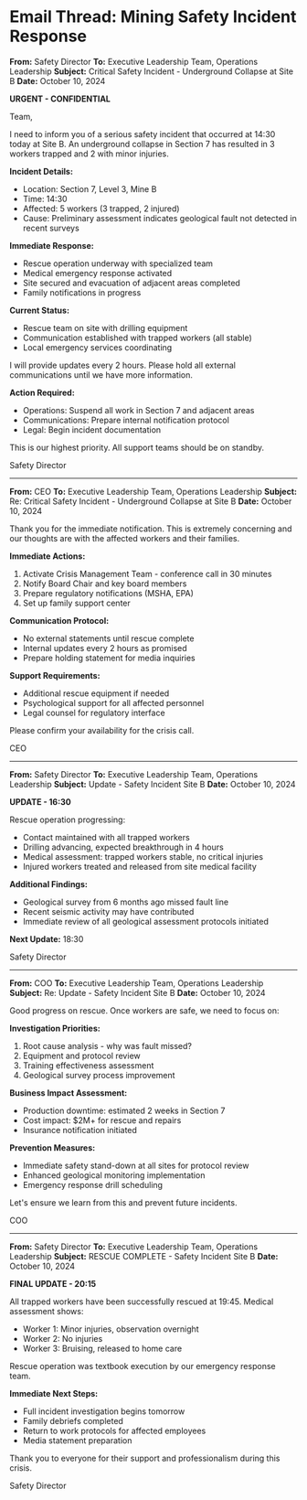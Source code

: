 # Email Thread: Mining Safety Incident Response

**From:** Safety Director
**To:** Executive Leadership Team, Operations Leadership
**Subject:** Critical Safety Incident - Underground Collapse at Site B
**Date:** October 10, 2024

**URGENT - CONFIDENTIAL**

Team,

I need to inform you of a serious safety incident that occurred at 14:30 today at Site B. An underground collapse in Section 7 has resulted in 3 workers trapped and 2 with minor injuries.

**Incident Details:**
- Location: Section 7, Level 3, Mine B
- Time: 14:30
- Affected: 5 workers (3 trapped, 2 injured)
- Cause: Preliminary assessment indicates geological fault not detected in recent surveys

**Immediate Response:**
- Rescue operation underway with specialized team
- Medical emergency response activated
- Site secured and evacuation of adjacent areas completed
- Family notifications in progress

**Current Status:**
- Rescue team on site with drilling equipment
- Communication established with trapped workers (all stable)
- Local emergency services coordinating

I will provide updates every 2 hours. Please hold all external communications until we have more information.

**Action Required:**
- Operations: Suspend all work in Section 7 and adjacent areas
- Communications: Prepare internal notification protocol
- Legal: Begin incident documentation

This is our highest priority. All support teams should be on standby.

Safety Director

---

**From:** CEO
**To:** Executive Leadership Team, Operations Leadership
**Subject:** Re: Critical Safety Incident - Underground Collapse at Site B
**Date:** October 10, 2024

Thank you for the immediate notification. This is extremely concerning and our thoughts are with the affected workers and their families.

**Immediate Actions:**
1. Activate Crisis Management Team - conference call in 30 minutes
2. Notify Board Chair and key board members
3. Prepare regulatory notifications (MSHA, EPA)
4. Set up family support center

**Communication Protocol:**
- No external statements until rescue complete
- Internal updates every 2 hours as promised
- Prepare holding statement for media inquiries

**Support Requirements:**
- Additional rescue equipment if needed
- Psychological support for all affected personnel
- Legal counsel for regulatory interface

Please confirm your availability for the crisis call.

CEO

---

**From:** Safety Director
**To:** Executive Leadership Team, Operations Leadership
**Subject:** Update - Safety Incident Site B
**Date:** October 10, 2024

**UPDATE - 16:30**

Rescue operation progressing:
- Contact maintained with all trapped workers
- Drilling advancing, expected breakthrough in 4 hours
- Medical assessment: trapped workers stable, no critical injuries
- Injured workers treated and released from site medical facility

**Additional Findings:**
- Geological survey from 6 months ago missed fault line
- Recent seismic activity may have contributed
- Immediate review of all geological assessment protocols initiated

**Next Update:** 18:30

Safety Director

---

**From:** COO
**To:** Executive Leadership Team, Operations Leadership
**Subject:** Re: Update - Safety Incident Site B
**Date:** October 10, 2024

Good progress on rescue. Once workers are safe, we need to focus on:

**Investigation Priorities:**
1. Root cause analysis - why was fault missed?
2. Equipment and protocol review
3. Training effectiveness assessment
4. Geological survey process improvement

**Business Impact Assessment:**
- Production downtime: estimated 2 weeks in Section 7
- Cost impact: $2M+ for rescue and repairs
- Insurance notification initiated

**Prevention Measures:**
- Immediate safety stand-down at all sites for protocol review
- Enhanced geological monitoring implementation
- Emergency response drill scheduling

Let's ensure we learn from this and prevent future incidents.

COO

---

**From:** Safety Director
**To:** Executive Leadership Team, Operations Leadership
**Subject:** RESCUE COMPLETE - Safety Incident Site B
**Date:** October 10, 2024

**FINAL UPDATE - 20:15**

All trapped workers have been successfully rescued at 19:45. Medical assessment shows:
- Worker 1: Minor injuries, observation overnight
- Worker 2: No injuries
- Worker 3: Bruising, released to home care

Rescue operation was textbook execution by our emergency response team.

**Immediate Next Steps:**
- Full incident investigation begins tomorrow
- Family debriefs completed
- Return to work protocols for affected employees
- Media statement preparation

Thank you to everyone for their support and professionalism during this crisis.

Safety Director
